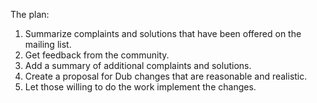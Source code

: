 The plan:

1. Summarize complaints and solutions that have been offered on the mailing list.
2. Get feedback from the community. 
3. Add a summary of additional complaints and solutions.
4. Create a proposal for Dub changes that are reasonable and realistic.
5. Let those willing to do the work implement the changes.
